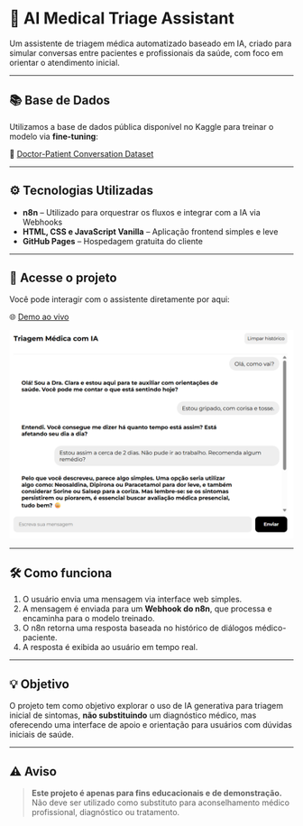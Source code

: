 # 🧠 AI Medical Triage Assistant

Um assistente de triagem médica automatizado baseado em IA, criado para simular conversas entre pacientes e profissionais da saúde, com foco em orientar o atendimento inicial.

---

## 📚 Base de Dados

Utilizamos a base de dados pública disponível no Kaggle para treinar o modelo via **fine-tuning**:

🔗 [Doctor-Patient Conversation Dataset](https://www.kaggle.com/datasets/azmayensabil/doctor-patient-conversation)

---

## ⚙️ Tecnologias Utilizadas

- **n8n** – Utilizado para orquestrar os fluxos e integrar com a IA via Webhooks
- **HTML, CSS e JavaScript Vanilla** – Aplicação frontend simples e leve
- **GitHub Pages** – Hospedagem gratuita do cliente

---

## 🚀 Acesse o projeto

Você pode interagir com o assistente diretamente por aqui:

🌐 [Demo ao vivo](https://berohlfs.github.io/AI-medical-triage-assistant/)

![Demo - Imagem](./demo.png)

---

## 🛠️ Como funciona

1. O usuário envia uma mensagem via interface web simples.
2. A mensagem é enviada para um **Webhook do n8n**, que processa e encaminha para o modelo treinado.
3. O n8n retorna uma resposta baseada no histórico de diálogos médico-paciente.
4. A resposta é exibida ao usuário em tempo real.

---

## 💡 Objetivo

O projeto tem como objetivo explorar o uso de IA generativa para triagem inicial de sintomas, **não substituindo** um diagnóstico médico, mas oferecendo uma interface de apoio e orientação para usuários com dúvidas iniciais de saúde.

---

## ⚠️ Aviso

> **Este projeto é apenas para fins educacionais e de demonstração.**
> Não deve ser utilizado como substituto para aconselhamento médico profissional, diagnóstico ou tratamento.